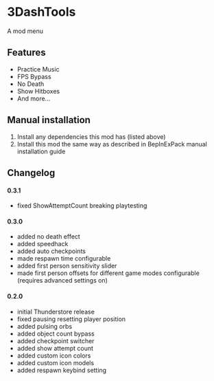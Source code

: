 # 3DashTools
A mod menu

## Features
- Practice Music
- FPS Bypass
- No Death
- Show Hitboxes
- And more...

## Manual installation
1. Install any dependencies this mod has (listed above)
2. Install this mod the same way as described in BepInExPack manual installation guide

## Changelog

#### 0.3.1
* fixed ShowAttemptCount breaking playtesting

#### 0.3.0
* added no death effect
* added speedhack
* added auto checkpoints
* made respawn time configurable
* added first person sensitivity slider
* made first person offsets for different game modes configurable (requires advanced settings on)

#### 0.2.0
* initial Thunderstore release
* fixed pausing resetting player position
* added pulsing orbs
* added object count bypass
* added checkpoint switcher
* added show attempt count
* added custom icon colors
* added custom icon models
* added respawn keybind setting
